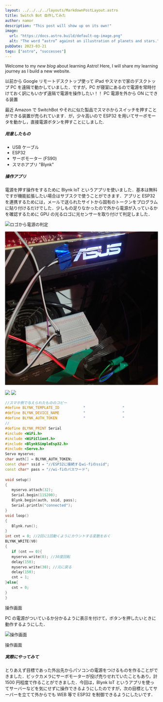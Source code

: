 ```yaml
---
layout: ../../../../layouts/MarkdownPostLayout.astro
title: Switch Bot 自作してみた
author: namor
description: "This post will show up on its own!"
image:
  url: "https://docs.astro.build/default-og-image.png"
  alt: "The word “astro” against an illustration of planets and stars."
pubDate: 2023-03-21
tags: ["astro", "successes"]
---
```


Welcome to my _new blog_ about learning Astro! Here, I will share my learning journey as I build a new website.

以前から Google リモートデスクトップ使って iPad やスマホで家のデスクトップ PC を遠隔で動かしていました．ですが，PC が寝室にあるので電源を常時付けておく訳にもいかず遠隔で電源を操作したい！！
PC 電源を外から ON にできる装置

最近 Amazon で SwitchBot やそれに似た製品でスマホからスイッチを押すことができる装置が売られています．が，少々高いので ESP32 を用いてサーボモータを動かし，直接電源ボタンを押すことにしました.

##### 用意したもの

- USB ケーブル
- ESP32
- サーボモーター (FS90)
- スマホアプリ "Blynk"

##### 操作アプリ

電源を押す操作をするために Blynk loT というアプリを使いました．基本は無料ですが機能拡張したい場合はサブスクで使うことができます．アプリと ESP32 を連携するためには，メールで送られたサイトから固有のトークンをプログラムに貼り付けるだけでした．少しもの足りなかったので外から電源が入っているかを確認するために GPU の光るロゴに光センサーを取り付けて判定しました．

![ロゴから電源の判定](/pages/posts/2023/switchbot/gpu.jpg)

![ロゴから電源の判定](./gpu.jpg)

<image src = "./gpu.jpg">
<image src = "/pages/posts/2023/switchbot/gpu.jpg">

```cpp
//スマホ側で与えられたもののコピー
#define BLYNK_TEMPLATE_ID           "                 "
#define BLYNK_DEVICE_NAME           "                 "
#define BLYNK_AUTH_TOKEN            "                 "
//
#define BLYNK_PRINT Serial
#include <WiFi.h>
#include <WiFiClient.h>
#include <BlynkSimpleEsp32.h>
#include <Servo.h>
Servo myservo;
char auth[] = BLYNK_AUTH_TOKEN;
const char* ssid = "//ESP32に接続するwi-fiのssid";
const char* pass = "//wi-fiのパスワード";

void setup()
{
   myservo.attach(32);
   Serial.begin(115200);
   Blynk.begin(auth, ssid, pass);
   Serial.println("connected");
}
void loop()
{
   Blynk.run();
}
int cnt = 0; //2回に1回動くようにカウントする変数をおく
BLYNK_WRITE(V0)
{
   if (cnt == 0){
   myservo.write(0); //30度回転
   delay(150);
   myservo.write(30); //元に戻る
   delay(150);
   cnt = 1;
}else{
   cnt = 0;
}
}
```

操作画面

PC の電源がついているか分かるように表示を付けて，ボタンを押したいときに動作するようにした．

![操作画面](/scrs.jpg)

操作画面

##### 実際にやってみて

とりあえず目標であった外出先からパソコンの電源をつけるものを作ることができました．ビックカメラにサーボモーターが投げ売りせれていたこともあり，計 1500 円程度で作ることができました．今回は，Blynk loT というアプリを使ってサーバーなどを気にせずに操作できるようにしたのですが，次の目標としてサーバーを立てて外からでも WEB 等で ESP32 を制御できるようにしたいです．
